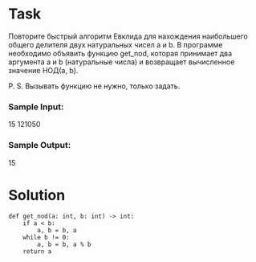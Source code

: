 # Task

Повторите быстрый алгоритм Евклида для нахождения наибольшего общего делителя двух натуральных чисел a и b. В программе необходимо объявить функцию get_nod, которая принимает два аргумента a и b (натуральные числа) и возвращает вычисленное значение НОД(a, b).

P. S. Вызывать функцию не нужно, только задать. 

### Sample Input:

15 121050

### Sample Output:

15

# Solution
```
def get_nod(a: int, b: int) -> int:
    if a < b:
        a, b = b, a
    while b != 0:
        a, b = b, a % b
    return a
```